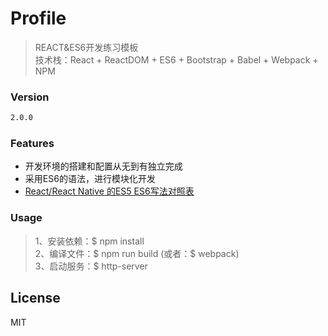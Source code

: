 # Profile
> REACT&ES6开发练习模板  
> 技术栈：React + ReactDOM + ES6 + Bootstrap + Babel + Webpack + NPM

### Version
```sh
2.0.0
```
### Features
* 开发环境的搭建和配置从无到有独立完成
* 采用ES6的语法，进行模块化开发
* [React/React Native 的ES5 ES6写法对照表](http://bbs.reactnative.cn/topic/15/react-react-native-%E7%9A%84es5-es6%E5%86%99%E6%B3%95%E5%AF%B9%E7%85%A7%E8%A1%A8)

### Usage
> 1、安装依赖：$ npm install  
> 2、编译文件：$ npm run build (或者：$ webpack)  
> 3、启动服务：$ http-server  

License
----

MIT
